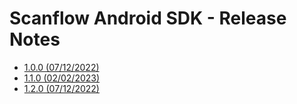 # Scanflow Android SDK - Release Notes

- [1.0.0   (07/12/2022)](android-v1.0.0.md)
- [1.1.0   (02/02/2023)](android-v1.1.md)
- [1.2.0   (07/12/2022)](android-v1.2.0.md)
